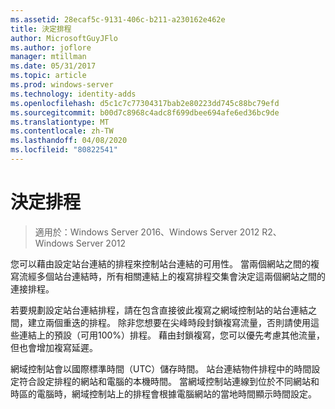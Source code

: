 ```yaml
---
ms.assetid: 28ecaf5c-9131-406c-b211-a230162e462e
title: 決定排程
author: MicrosoftGuyJFlo
ms.author: joflore
manager: mtillman
ms.date: 05/31/2017
ms.topic: article
ms.prod: windows-server
ms.technology: identity-adds
ms.openlocfilehash: d5c1c7c77304317bab2e80223dd745c88bc79efd
ms.sourcegitcommit: b00d7c8968c4adc8f699dbee694afe6ed36bc9de
ms.translationtype: MT
ms.contentlocale: zh-TW
ms.lasthandoff: 04/08/2020
ms.locfileid: "80822541"
---
```

# <a name="determining-the-schedule"></a>決定排程

>適用於：Windows Server 2016、Windows Server 2012 R2、Windows Server 2012

您可以藉由設定站台連結的排程來控制站台連結的可用性。 當兩個網站之間的複寫流經多個站台連結時，所有相關連結上的複寫排程交集會決定這兩個網站之間的連接排程。  
  
若要規劃設定站台連結排程，請在包含直接彼此複寫之網域控制站的站台連結之間，建立兩個重迭的排程。 除非您想要在尖峰時段封鎖複寫流量，否則請使用這些連結上的預設（可用100%）排程。 藉由封鎖複寫，您可以優先考慮其他流量，但也會增加複寫延遲。  
  
網域控制站會以國際標準時間（UTC）儲存時間。 站台連結物件排程中的時間設定符合設定排程的網站和電腦的本機時間。 當網域控制站連線到位於不同網站和時區的電腦時，網域控制站上的排程會根據電腦網站的當地時間顯示時間設定。  
  


